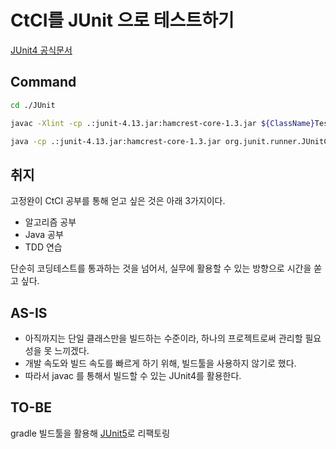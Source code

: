 # CtCI를 JUnit 으로 테스트하기

[JUnit4 공식문서](https://github.com/junit-team/junit4/wiki/Getting-started)

## Command

```sh
cd ./JUnit

javac -Xlint -cp .:junit-4.13.jar:hamcrest-core-1.3.jar ${ClassName}Test.java

java -cp .:junit-4.13.jar:hamcrest-core-1.3.jar org.junit.runner.JUnitCore ${ClassName}Test
```

## 취지

고정완이 CtCI 공부를 통해 얻고 싶은 것은 아래 3가지이다.

- 알고리즘 공부
- Java 공부
- TDD 연습

단순히 코딩테스트를 통과하는 것을 넘어서, 실무에 활용할 수 있는 방향으로 시간을 쏟고 싶다.

## AS-IS

- 아직까지는 단일 클래스만을 빌드하는 수준이라, 하나의 프로젝트로써 관리할 필요성을 못 느끼겠다.
- 개발 속도와 빌드 속도를 빠르게 하기 위해, 빌드툴을 사용하지 않기로 했다.
- 따라서 javac 를 통해서 빌드할 수 있는 JUnit4를 활용한다.

## TO-BE

gradle 빌드툴을 활용해 [JUnit5](https://junit.org/junit5/docs/current/user-guide/)로 리팩토링
